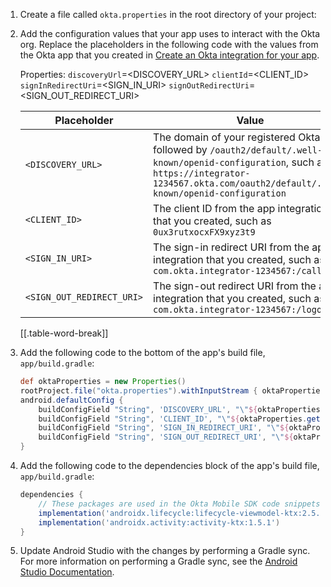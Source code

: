 1. Create a file called `okta.properties` in the root directory of your project:

1. Add the configuration values that your app uses to interact with the Okta org. Replace the placeholders in the following code with the values from the Okta app that you created in [Create an Okta integration for your app](#create-an-okta-integration-for-your-app).

   Properties:
      `discoveryUrl`=<DISCOVERY_URL>
      `clientId`=<CLIENT_ID>
      `signInRedirectUri`=<SIGN_IN_URI>
      `signOutRedirectUri`=<SIGN_OUT_REDIRECT_URI>

   | Placeholder               | Value                                                                                                                                                        |
   |---------------------------|--------------------------------------------------------------------------------------------------------------------------------------------------------------|
   | `<DISCOVERY_URL>`         | The domain of your registered Okta org followed by `/oauth2/default/.well-known/openid-configuration`, such as `https://integrator-1234567.okta.com/oauth2/default/.well-known/openid-configuration` |
   | `<CLIENT_ID>`             | The client ID from the app integration that you created, such as `0ux3rutxocxFX9xyz3t9`                                                                      |
   | `<SIGN_IN_URI>`           | The sign-in redirect URI from the app integration that you created, such as `com.okta.integrator-1234567:/callback`                                                 |
   | `<SIGN_OUT_REDIRECT_URI>` | The sign-out redirect URI from the app integration that you created, such as `com.okta.integrator-1234567:/logout`                                                        |
   [[.table-word-break]]

1. Add the following code to the bottom of the app's build file, `app/build.gradle`:

    ```groovy
    def oktaProperties = new Properties()
    rootProject.file("okta.properties").withInputStream { oktaProperties.load(it) }
    android.defaultConfig {
        buildConfigField "String", 'DISCOVERY_URL', "\"${oktaProperties.getProperty('discoveryUrl')}\""
        buildConfigField "String", 'CLIENT_ID', "\"${oktaProperties.getProperty('clientId')}\""
        buildConfigField "String", 'SIGN_IN_REDIRECT_URI', "\"${oktaProperties.getProperty('signInRedirectUri')}\""
        buildConfigField "String", 'SIGN_OUT_REDIRECT_URI', "\"${oktaProperties.getProperty('signOutRedirectUri')}\""
    }
    ```

1. Add the following code to the dependencies block of the app's build file, `app/build.gradle`:

    ```groovy
    dependencies {
        // These packages are used in the Okta Mobile SDK code snippets.
        implementation('androidx.lifecycle:lifecycle-viewmodel-ktx:2.5.1')
        implementation('androidx.activity:activity-ktx:1.5.1')
    }
    ```

1. Update Android Studio with the changes by performing a Gradle sync. For more information on performing a Gradle sync, see the [Android Studio Documentation](https://developer.android.com/studio/build#sync-files).
